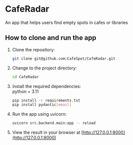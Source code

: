 # CafeRadar

 An app that helps users find empty spots in cafes or libraries

## How to clone and run the app

1. Clone the repository:
    ```bash
    git clone git@github.com:CafeSpot/CafeRadar.git
    ```

2. Change to the project directory:
    ```bash
    cd CafeRadar
    ```

3. Install the required dependencies:
    <br>
    python = 3.11
    ```bash
    pip install -r requirements.txt
    pip install pydantic[email]
    ```

4. Run the app using uvicorn:
    ```bash
    uvicorn src.backend.main:app -- reload
    ```

5. View the result in your browser at [http://127.0.0.1:8000](http://127.0.0.1:8000)

